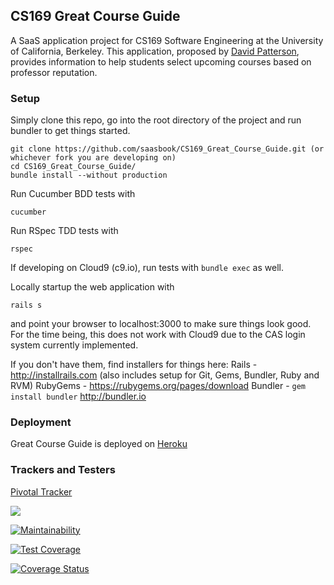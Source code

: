 ## CS169 Great Course Guide

A SaaS application project for CS169 Software Engineering at the University of California, Berkeley.
This application, proposed by [David Patterson](https://www2.eecs.berkeley.edu/Faculty/Homepages/patterson.html), provides 
information to help students select upcoming courses based on professor reputation.

### Setup

Simply clone this repo, go into the root directory of the project and run bundler to get things started.
```shell
git clone https://github.com/saasbook/CS169_Great_Course_Guide.git (or whichever fork you are developing on)
cd CS169_Great_Course_Guide/
bundle install --without production
```

Run Cucumber BDD tests with
```
cucumber
```

Run RSpec TDD tests with
```
rspec
```

If developing on Cloud9 (c9.io), run tests with `bundle exec` as well.

Locally startup the web application with
```
rails s
```
and point your browser to localhost:3000 to make sure things look good. For the time being, this does not work with Cloud9 due to the CAS login system currently implemented.

If you don't have them, find installers for things here:
Rails - http://installrails.com (also includes setup for Git, Gems, Bundler, Ruby and RVM)
RubyGems - https://rubygems.org/pages/download
Bundler - `gem install bundler` http://bundler.io

### Deployment

Great Course Guide is deployed on [Heroku](https://cs169-great-course-guide.herokuapp.com/)

### Trackers and Testers

[Pivotal Tracker](https://www.pivotaltracker.com/n/projects/1541787)

[<img src="https://api.travis-ci.org/MarcusLee143/CS169_Great_Course_Guide.svg"/>](https://travis-ci.org/MarcusLee143/CS169_Great_Course_Guide)

[![Maintainability](https://api.codeclimate.com/v1/badges/cff679349717ecec648d/maintainability)](https://codeclimate.com/github/MarcusLee143/CS169_Great_Course_Guide/maintainability)

[![Test Coverage](https://api.codeclimate.com/v1/badges/cff679349717ecec648d/test_coverage)](https://codeclimate.com/github/MarcusLee143/CS169_Great_Course_Guide/test_coverage)

[![Coverage Status](https://coveralls.io/repos/github/MarcusLee143/CS169_Great_Course_Guide/badge.svg?branch=master)](https://coveralls.io/github/MarcusLee143/CS169_Great_Course_Guide?branch=master)
